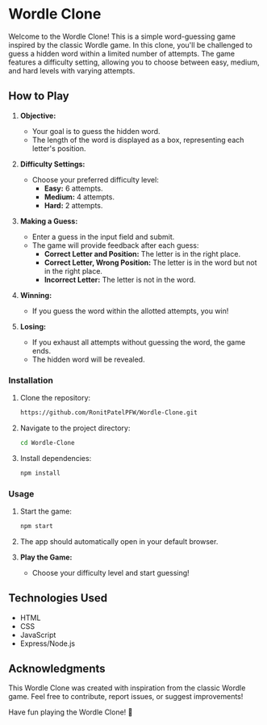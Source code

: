 # Wordle Clone

Welcome to the Wordle Clone! This is a simple word-guessing game inspired by the classic Wordle game. In this clone, you'll be challenged to guess a hidden word within a limited number of attempts. The game features a difficulty setting, allowing you to choose between easy, medium, and hard levels with varying attempts.

## How to Play

1. **Objective:**
   - Your goal is to guess the hidden word.
   - The length of the word is displayed as a box, representing each letter's position.

2. **Difficulty Settings:**
   - Choose your preferred difficulty level:
     - **Easy:** 6 attempts.
     - **Medium:** 4 attempts.
     - **Hard:** 2 attempts.

3. **Making a Guess:**
   - Enter a guess in the input field and submit.
   - The game will provide feedback after each guess:
     - **Correct Letter and Position:** The letter is in the right place.
     - **Correct Letter, Wrong Position:** The letter is in the word but not in the right place.
     - **Incorrect Letter:** The letter is not in the word.

4. **Winning:**
   - If you guess the word within the allotted attempts, you win!

5. **Losing:**
   - If you exhaust all attempts without guessing the word, the game ends.
   - The hidden word will be revealed.

### Installation

1. Clone the repository:

   ```bash
   https://github.com/RonitPatelPFW/Wordle-Clone.git
   ```

2. Navigate to the project directory:

   ```bash
   cd Wordle-Clone
   ```

3. Install dependencies:

   ```bash
   npm install
   ```

### Usage

1. Start the game:

   ```bash
   npm start
   ```

2. The app should automatically open in your default browser.

3. **Play the Game:**
   - Choose your difficulty level and start guessing!

## Technologies Used

- HTML
- CSS
- JavaScript
- Express/Node.js

## Acknowledgments

This Wordle Clone was created with inspiration from the classic Wordle game. Feel free to contribute, report issues, or suggest improvements!

Have fun playing the Wordle Clone! 🎉

